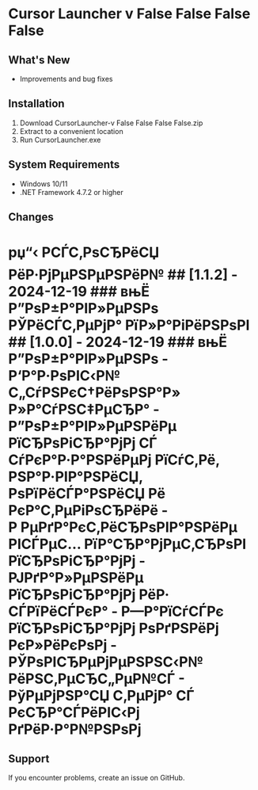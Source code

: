 ﻿# Cursor Launcher v False False False False

## What's New
- Improvements and bug fixes

## Installation
1. Download CursorLauncher-v False False False False.zip
2. Extract to a convenient location
3. Run CursorLauncher.exe

## System Requirements
- Windows 10/11
- .NET Framework 4.7.2 or higher

## Changes
# рџ“‹ РСЃС‚РѕСЂРёСЏ РёР·РјРµРЅРµРЅРёР№  ## [1.1.2] - 2024-12-19  ### вњЁ Р”РѕР±Р°РІР»РµРЅРѕ  **РЎРёСЃС‚РµРјР° РїР»Р°РіРёРЅРѕРІ**   ## [1.0.0] - 2024-12-19  ### вњЁ Р”РѕР±Р°РІР»РµРЅРѕ - **Р‘Р°Р·РѕРІС‹Р№ С„СѓРЅРєС†РёРѕРЅР°Р» Р»Р°СѓРЅС‡РµСЂР°**   - Р”РѕР±Р°РІР»РµРЅРёРµ РїСЂРѕРіСЂР°РјРј СЃ СѓРєР°Р·Р°РЅРёРµРј РїСѓС‚Рё, РЅР°Р·РІР°РЅРёСЏ, РѕРїРёСЃР°РЅРёСЏ Рё РєР°С‚РµРіРѕСЂРёРё   - Р РµРґР°РєС‚РёСЂРѕРІР°РЅРёРµ РІСЃРµС… РїР°СЂР°РјРµС‚СЂРѕРІ РїСЂРѕРіСЂР°РјРј   - РЈРґР°Р»РµРЅРёРµ РїСЂРѕРіСЂР°РјРј РёР· СЃРїРёСЃРєР°   - Р—Р°РїСѓСЃРє РїСЂРѕРіСЂР°РјРј РѕРґРЅРёРј РєР»РёРєРѕРј  - **РЎРѕРІСЂРµРјРµРЅРЅС‹Р№ РёРЅС‚РµСЂС„РµР№СЃ**   - РўРµРјРЅР°СЏ С‚РµРјР° СЃ РєСЂР°СЃРёРІС‹Рј РґРёР·Р°Р№РЅРѕРј

## Support
If you encounter problems, create an issue on GitHub.
